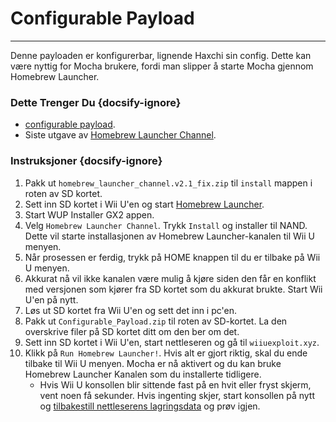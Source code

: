 # Configurable Payload
---
Denne payloaden er konfigurerbar, lignende Haxchi sin config. Dette kan være nyttig for Mocha brukere, fordi man slipper å starte Mocha gjennom Homebrew Launcher.

### Dette Trenger Du {docsify-ignore}

- <a href="docs/files/Configurable_Payload.zip" download>configurable payload</a>.
- Siste utgave av [Homebrew Launcher Channel](https://github.com/GaryOderNichts/homebrew_launcher/releases/tag/v2.1_fix).

### Instruksjoner {docsify-ignore}

1. Pakk ut `homebrew_launcher_channel.v2.1_fix.zip` til `install` mappen i roten av SD kortet.
1. Sett inn SD kortet i Wii U'en og start [Homebrew Launcher](mocha/online-exploit/browser-exploit).
1. Start WUP Installer GX2 appen.
1. Velg `Homebrew Launcher Channel`. Trykk `Install` og installer til NAND. Dette vil starte installasjonen av Homebrew Launcher-kanalen til Wii U menyen.
1. Når prosessen er ferdig, trykk på HOME knappen til du er tilbake på Wii U menyen.
1. Akkurat nå vil ikke kanalen være mulig å kjøre siden den får en konflikt med versjonen som kjører fra SD kortet som du akkurat brukte. Start Wii U'en på nytt.
1. Løs ut SD kortet fra Wii U'en og sett det inn i pc'en.
1. Pakk ut `Configurable_Payload.zip` til roten av SD-kortet. La den overskrive filer på SD kortet ditt om den ber om det.
1. Sett inn SD kortet i Wii U'en, start nettleseren og gå til `wiiuexploit.xyz`.
1. Klikk på `Run Homebrew Launcher!`. Hvis alt er gjort riktig, skal du ende tilbake til Wii U menyen. Mocha er nå aktivert og du kan bruke Homebrew Launcher Kanalen som du installerte tidligere.
    - Hvis Wii U konsollen blir sittende fast på en hvit eller fryst skjerm, vent noen få sekunder. Hvis ingenting skjer, start konsollen på nytt og [tilbakestill nettleserens lagringsdata](https://en-americas-support.nintendo.com/app/answers/detail/a_id/1507/~/how-to-delete-the-internet-browser-history) og prøv igjen.
